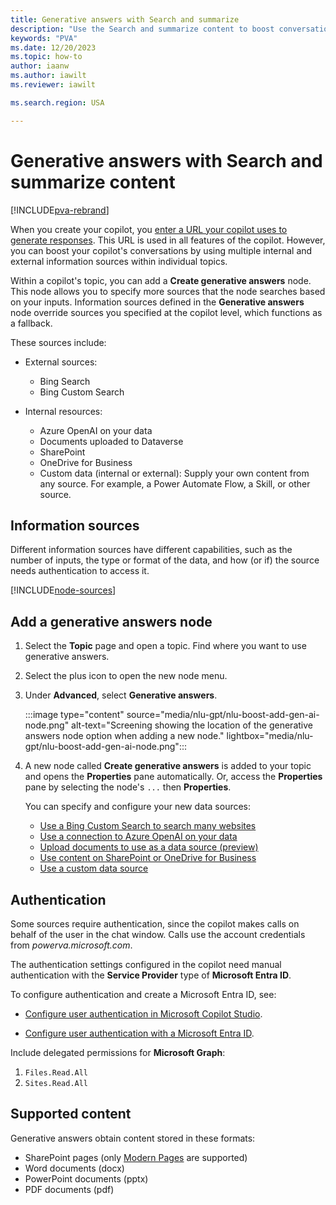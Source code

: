 ```yaml
---
title: Generative answers with Search and summarize
description: "Use the Search and summarize content to boost conversations."
keywords: "PVA"
ms.date: 12/20/2023
ms.topic: how-to
author: iaanw
ms.author: iawilt
ms.reviewer: iawilt

ms.search.region: USA

---
```


# Generative answers with Search and summarize content

[!INCLUDE[pva-rebrand](includes/pva-rebrand.md)]

When you create your copilot, you [enter a URL your copilot uses to generate responses](nlu-boost-conversations.md). This URL is used in all features of the copilot. However, you can boost your copilot's conversations by using multiple internal and external information sources within individual topics.

Within a copilot's topic, you can add a **Create generative answers** node. This node allows you to specify more sources that the node searches based on your inputs. Information sources defined in the **Generative answers** node override sources you specified at the copilot level, which functions as a fallback.

These sources include:

- External sources:
  - Bing Search
  - Bing Custom Search

- Internal resources:
  - Azure OpenAI on your data
  - Documents uploaded to Dataverse
  - SharePoint 
  - OneDrive for Business
  - Custom data (internal or external): Supply your own content from any source. For example, a Power Automate Flow, a Skill, or other source.

## Information sources

Different information sources have different capabilities, such as the number of inputs, the type or format of the data, and how (or if) the source needs authentication to access it.

[!INCLUDE[node-sources](includes/blocks/node-sources-table.md)]

## Add a generative answers node

1. Select the **Topic** page and open a topic. Find where you want to use generative answers.

1. Select the plus icon to open the new node menu.

1. Under **Advanced**, select **Generative answers**.

   :::image type="content" source="media/nlu-gpt/nlu-boost-add-gen-ai-node.png" alt-text="Screening showing the location of the generative answers node option when adding a new node." lightbox="media/nlu-gpt/nlu-boost-add-gen-ai-node.png":::

1. A new node called **Create generative answers** is added to your topic and opens the **Properties** pane automatically. Or, access the **Properties** pane by selecting the node's `...` then **Properties**.

   You can specify and configure your new data sources:

   - [Use a Bing Custom Search to search many websites](nlu-generative-answers-bing.md)
   - [Use a connection to Azure OpenAI on your data](nlu-generative-answers-azure-openai.md)
   - [Upload documents to use as a data source (preview)](nlu-documents.md)
   - [Use content on SharePoint or OneDrive for Business](nlu-generative-answers-sharepoint-onedrive.md)
   - [Use a custom data source](nlu-generative-answers-custom-data.md)

## Authentication

Some sources require authentication, since the copilot makes calls on behalf of the user in the chat window. Calls use the account credentials from _powerva.microsoft.com_.

The authentication settings configured in the copilot need manual authentication with the **Service Provider** type of **Microsoft Entra ID**.

To configure authentication and create a Microsoft Entra ID, see:

- [Configure user authentication in Microsoft Copilot Studio](configuration-end-user-authentication.md).

- [Configure user authentication with a Microsoft Entra ID](configuration-authentication-azure-ad.md).

Include delegated permissions for **Microsoft Graph**:

1. `Files.Read.All`
1. `Sites.Read.All`

## Supported content

Generative answers obtain content stored in these formats:

- SharePoint pages (only [Modern Pages](https://support.microsoft.com/en-us/office/sharepoint-classic-and-modern-experiences-5725c103-505d-4a6e-9350-300d3ec7d73f) are supported)
- Word documents (docx)
- PowerPoint documents (pptx)
- PDF documents (pdf)
